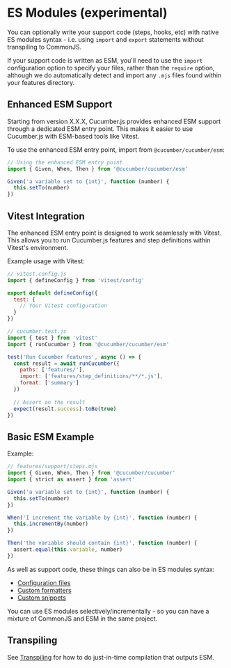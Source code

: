 # ES Modules (experimental)

You can optionally write your support code (steps, hooks, etc) with native ES modules syntax - i.e. using `import` and `export` statements without transpiling to CommonJS.

If your support code is written as ESM, you'll need to use the `import` configuration option to specify your files, rather than the `require` option, although we do automatically detect and import any `.mjs` files found within your features directory.

## Enhanced ESM Support

Starting from version X.X.X, Cucumber.js provides enhanced ESM support through a dedicated ESM entry point. This makes it easier to use Cucumber.js with ESM-based tools like Vitest.

To use the enhanced ESM entry point, import from `@cucumber/cucumber/esm`:

```javascript
// Using the enhanced ESM entry point
import { Given, When, Then } from '@cucumber/cucumber/esm'

Given('a variable set to {int}', function (number) {
  this.setTo(number)
})
```

## Vitest Integration

The enhanced ESM entry point is designed to work seamlessly with Vitest. This allows you to run Cucumber.js features and step definitions within Vitest's environment.

Example usage with Vitest:

```javascript
// vitest.config.js
import { defineConfig } from 'vitest/config'

export default defineConfig({
  test: {
    // Your Vitest configuration
  }
})
```

```javascript
// cucumber.test.js
import { test } from 'vitest'
import { runCucumber } from '@cucumber/cucumber/esm'

test('Run Cucumber features', async () => {
  const result = await runCucumber({
    paths: ['features/'],
    import: ['features/step_definitions/**/*.js'],
    format: ['summary']
  })
  
  // Assert on the result
  expect(result.success).toBe(true)
})
```

## Basic ESM Example

Example:

```javascript
// features/support/steps.mjs
import { Given, When, Then } from '@cucumber/cucumber'
import { strict as assert } from 'assert'

Given('a variable set to {int}', function (number) {
  this.setTo(number)
})

When('I increment the variable by {int}', function (number) {
  this.incrementBy(number)
})

Then('the variable should contain {int}', function (number) {
  assert.equal(this.variable, number)
})
```

As well as support code, these things can also be in ES modules syntax:

- [Configuration files](./configuration.md#files)
- [Custom formatters](./custom_formatters.md)
- [Custom snippets](./custom_snippet_syntaxes.md)

You can use ES modules selectively/incrementally - so you can have a mixture of CommonJS and ESM in the same project.

## Transpiling

See [Transpiling](./transpiling.md#esm) for how to do just-in-time compilation that outputs ESM.